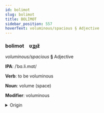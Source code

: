 ```yaml
---
id: bolimot
slug: bolimot
title: BOLİMOT
sidebar_position: 557
hoverText: voluminous/spacious § Adjective
---
```


### bolimot&emsp;<span kind="abugida">ʋʓɟƶ̆</span>

*voluminous/spacious* **§** Adjective

**IPA**: /ˈbɑ.li.mɑt/

**Verb**: to be voluminous

**Noun**: volume (space)

**Modifier**: voluminous

<details>
    <summary>Origin</summary>
    Thai ปริมาตร bpà-rí-mâat /pa˨˩.ri˦˥.maːt̚˥˩/<br/>
    <em>Kra-Dai Language Family</em>
</details>